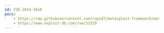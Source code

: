 ```yaml
---
id: CVE-2014-1610
pocs:
    - https://raw.githubusercontent.com/rapid7/metasploit-framework/master/modules/exploits/multi/http/mediawiki_thumb.rb
    - https://www.exploit-db.com/raw/31329
---
```

